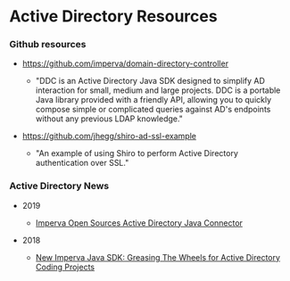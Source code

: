 
Active Directory Resources
====


### Github resources
* https://github.com/imperva/domain-directory-controller
  * "DDC is an Active Directory Java SDK designed to simplify AD interaction for small, medium and large projects. DDC is a portable Java library provided with a friendly API, allowing you to quickly compose simple or complicated queries against AD's endpoints without any previous LDAP knowledge."


* https://github.com/jhegg/shiro-ad-ssl-example
  * "An example of using Shiro to perform Active Directory authentication over SSL."





### Active Directory News
* 2019
  * [Imperva Open Sources Active Directory Java Connector](
  https://www.infoq.com/news/2019/02/imperva-ad-java)

* 2018
  * [New Imperva Java SDK: Greasing The Wheels for Active Directory Coding Projects](https://www.imperva.com/blog/new-imperva-java-sdk-greasing-the-wheels-for-active-directory-coding-projects/)




